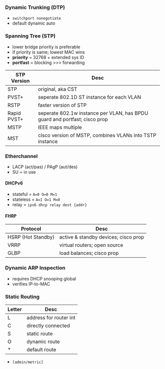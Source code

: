 ### Dynamic Trunking (DTP)
- `switchport nonegotiate` 
- default dynamic auto
### Spanning Tree (STP)
- lower bridge priority is preferable
- if priority is same; lowest MAC wins
- **priority** = 32768 + extended sys ID
- **portfast** = blocking >>> forwarding

| STP Version | Desc                                                                       |
| ----------- | -------------------------------------------------------------------------- |
| STP         | original, aka CST                                                          |
| PVST+       | seperate 802.1D ST instance for each VLAN                                  |
| RSTP        | faster version of STP                                                      |
| Rapid PVST+ | seperate 802.1w instance per VLAN, has BPDU guard and portfast; cisco prop |
| MSTP        | IEEE maps multiple                                                         |
| MST         | cisco version of MSTP, combines VLANs into TSTP instance                   |
### Etherchannel
- LACP (act/pas) / PAgP (aut/des)
- SU = in use
#### DHCPv6
- stateful = `A=0 O=0 M=1`
- stateless = `A=1 O=1 M=0`
- relay = `ipv6 dhcp relay dest {addr}`
#### FHRP

| Protocol           | Desc                                 |
| ------------------ | ------------------------------------ |
| HSRP (Hot Standby) | active & standby devices; cisco prop |
| VRRP               | virtual routers; open source         |
| GLBP               | load balances; cisco prop            |
### Dynamic ARP Inspection
- requires DHCP snooping global
- verifies IP-to-MAC
### Static Routing

| Letter | Desc                   |
| ------ | ---------------------- |
| L      | address for router int |
| C      | directly connected     |
| S      | static route           |
| O      | dynamic route          |
| *      | default route          |
- `[admin/metric]`